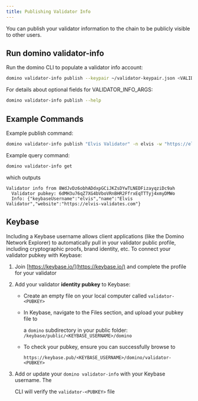 ```yaml
---
title: Publishing Validator Info
---
```


You can publish your validator information to the chain to be publicly visible to other users.

## Run domino validator-info

Run the domino CLI to populate a validator info account:

```bash
domino validator-info publish --keypair ~/validator-keypair.json <VALIDATOR_INFO_ARGS> <VALIDATOR_NAME>
```

For details about optional fields for VALIDATOR_INFO_ARGS:

```bash
domino validator-info publish --help
```

## Example Commands

Example publish command:

```bash
domino validator-info publish "Elvis Validator" -n elvis -w "https://elvis-validates.com"
```

Example query command:

```bash
domino validator-info get
```

which outputs

```text
Validator info from 8WdJvDz6obhADdxpGCiJKZsDYwTLNEDFizayqziDc9ah
  Validator pubkey: 6dMH3u76qZ7XG4bVboVRnBHR2FfrxEqTTTyj4xmyDMWo
  Info: {"keybaseUsername":"elvis","name":"Elvis Validator","website":"https://elvis-validates.com"}
```

## Keybase

Including a Keybase username allows client applications \(like the Domino
Network Explorer\) to automatically pull in your validator public profile,
including cryptographic proofs, brand identity, etc. To connect your validator
pubkey with Keybase:

1. Join [https://keybase.io/](https://keybase.io/) and complete the profile for your validator
2. Add your validator **identity pubkey** to Keybase:

   - Create an empty file on your local computer called `validator-<PUBKEY>`
   - In Keybase, navigate to the Files section, and upload your pubkey file to

     a `domino` subdirectory in your public folder: `/keybase/public/<KEYBASE_USERNAME>/domino`

   - To check your pubkey, ensure you can successfully browse to

     `https://keybase.pub/<KEYBASE_USERNAME>/domino/validator-<PUBKEY>`

3. Add or update your `domino validator-info` with your Keybase username. The

   CLI will verify the `validator-<PUBKEY>` file
